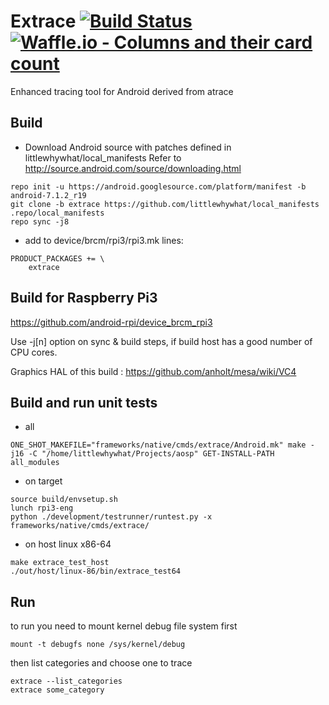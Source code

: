 # Extrace [![Build Status](https://travis-ci.org/littlewhywhat/extrace.svg?branch=master)](https://travis-ci.org/littlewhywhat/extrace)[![Waffle.io - Columns and their card count](https://badge.waffle.io/littlewhywhat/extrace.svg?columns=all)](https://waffle.io/littlewhywhat/extrace)
Enhanced tracing tool for Android derived from atrace

## Build
* Download Android source with patches defined in littlewhywhat/local_manifests
 Refer to http://source.android.com/source/downloading.html
 ```
 repo init -u https://android.googlesource.com/platform/manifest -b android-7.1.2_r19
 git clone -b extrace https://github.com/littlewhywhat/local_manifests .repo/local_manifests
 repo sync -j8
 ```
* add to device/brcm/rpi3/rpi3.mk lines:
```
PRODUCT_PACKAGES += \
    extrace
```

## Build for Raspberry Pi3
 https://github.com/android-rpi/device_brcm_rpi3

Use -j[n] option on sync & build steps, if build host has a good number of CPU cores.

Graphics HAL of this build : https://github.com/anholt/mesa/wiki/VC4

## Build and run unit tests

* all
```
ONE_SHOT_MAKEFILE="frameworks/native/cmds/extrace/Android.mk" make -j16 -C "/home/littlewhywhat/Projects/aosp" GET-INSTALL-PATH all_modules
```

* on target
```
source build/envsetup.sh
lunch rpi3-eng
python ./development/testrunner/runtest.py -x frameworks/native/cmds/extrace/
```

* on host linux x86-64
```
make extrace_test_host
./out/host/linux-86/bin/extrace_test64
```
## Run

to run you need to mount kernel debug file system first

```
mount -t debugfs none /sys/kernel/debug
```

then list categories and choose one to trace

```
extrace --list_categories
extrace some_category
```
